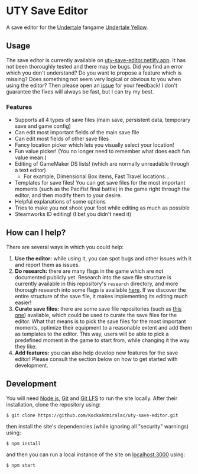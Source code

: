 # UTY Save Editor

A save editor for the [Undertale](https://undertale.com/) fangame
[Undertale Yellow](https://gamejolt.com/games/UndertaleYellow/136925).

## Usage
The save editor is currently available on
[uty-save-editor.netlify.app](https://uty-save-editor.netlify.app/). It has not
been thoroughly tested and there may be bugs. Did you find an error which you
don't understand? Do you want to propose a feature which is missing? Does
something not seem very logical or obvious to you when using the editor? Then
please open an [issue](https://github.com/KockaAdmiralac/uty-save-editor/issues)
for your feedback! I don't guarantee the fixes will always be fast, but I can
try my best.

### Features

- Supports all 4 types of save files (main save, persistent data, temporary save
  and game config)
- Can edit most important fields of the main save file
- Can edit most fields of other save files
- Fancy location picker which lets you visually select your location!
- Fun value picker! (You no longer need to remember what does each fun value
  mean.)
- Editing of GameMaker DS lists! (which are normally unreadable through a text
  editor)
    - For example, Dimensional Box items, Fast Travel locations...
- Templates for save files! You can get save files for the most important
  moments (such as the Pacifist final battle) in the game right through the
  editor, and then modify them to your desire.
- Helpful explanations of some options
- Tries to make you not shoot your foot while editing as much as possible
- Steamworks ID editing! (I bet you didn't need it)

## How can I help?
There are several ways in which you could help:

1. **Use the editor:** while using it, you can spot bugs and other issues with
   it and report them as issues.
2. **Do research:** there are many flags in the game which are not documented
   publicly yet. Research into the save file structure is currently available in
   this repository's `research` directory, and more thorough research into some
   flags is available
   [here](https://undertaleyellow.wiki.gg/wiki/User:FrostTheFrozenFox/Flags).
   If we discover the entire structure of the save file, it makes implementing
   its editing much easier!
3. **Curate save files:** there are some save file repositories (such as
   [this one](https://redd.it/18k23mu)) available, which could be used to
   curate the save files for the editor. What that means is to pick the save
   files for the most important moments, optimize their equipment to a
   reasonable extent and add them as templates to the editor. This way, users
   will be able to pick a predefined moment in the game to start from, while
   changing it the way they like.
4. **Add features:** you can also help develop new features for the save editor!
   Please consult the section below on how to get started with development.

## Development
You will need [Node.js](https://nodejs.org/), [Git](https://git-scm.com/) and
[Git LFS](https://git-lfs.com/) to run the site locally. After their
installation, clone the repository using:
```console
$ git clone https://github.com/KockaAdmiralac/uty-save-editor.git
```
then install the site's dependencies (while ignoring all "security" warnings)
using:
```console
$ npm install
```
and then you can run a local instance of the site on
[localhost:3000](http://localhost:3000/) using:
```console
$ npm start
```
